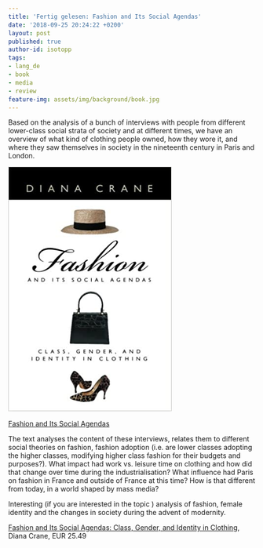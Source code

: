 ```yaml
---
title: 'Fertig gelesen: Fashion and Its Social Agendas'
date: '2018-09-25 20:24:22 +0200'
layout: post
published: true
author-id: isotopp
tags:
- lang_de
- book
- media
- review
feature-img: assets/img/background/book.jpg
---
```

Based on the analysis of a bunch of interviews with people from different lower-class social strata of society and at different times, we have an overview of what kind of clothing people owned, how they wore it, and where they saw themselves in society in the nineteenth century in Paris and London.

[![](/uploads/2018/09/fashion-agenda.jpg)](https://www.amazon.de/Fashion-Its-Social-Agendas-Identity/dp/0226117995)

[Fashion and Its Social Agendas](https://www.amazon.de/Fashion-Its-Social-Agendas-Identity/dp/0226117995)

The text analyses the content of these interviews, relates them to different social theories on fashion, fashion adoption (i.e. are lower classes adopting the higher classes, modifying higher class fashion for their budgets and purposes?). What impact had work vs. leisure time on clothing and how did that change over time during the industrialisation? What influence had Paris on fashion in France and outside of France at this time? How is that different from today, in a world shaped by mass media?

Interesting (if you are interested in the topic ) analysis of fashion, female identity and the changes in society during the advent of modernity.

[Fashion and Its Social Agendas: Class, Gender, and Identity in Clothing](https://www.amazon.de/Fashion-Its-Social-Agendas-Identity/dp/0226117995), Diana Crane, EUR 25.49
